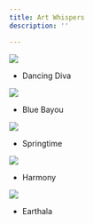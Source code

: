```yaml
---
title: Art Whispers
description: ''

---
```

![](/assets/img/dancing-diva-w72.jpg)

* Dancing Diva

![](/assets/img/bluebayou-w72.jpeg)

* Blue Bayou

![](/assets/img/springtime-w72.jpeg)

* Springtime

![](/assets/img/harmony-w72.jpeg)

* Harmony

![](/assets/img/earthala-w72.jpeg)

* Earthala